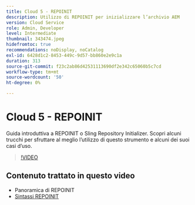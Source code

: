 ```yaml
---
title: Cloud 5 - REPOINIT
description: Utilizzo di REPOINIT per inizializzare l’archivio AEM
version: Cloud Service
role: Admin, Developer
level: Intermediate
thumbnail: 343474.jpeg
hidefromtoc: true
recommendations: noDisplay, noCatalog
exl-id: 6428d1c2-8453-449c-9d57-bb860e2e9c1a
duration: 313
source-git-commit: f23c2ab86d42531113690df2e342c65060b5c7cd
workflow-type: tm+mt
source-wordcount: '50'
ht-degree: 0%

---
```


# Cloud 5 - REPOINIT

Guida introduttiva a REPOINIT o Sling Repository Initializer. Scopri alcuni trucchi per sfruttare al meglio l’utilizzo di questo strumento e alcuni dei suoi casi d’uso.

>[!VIDEO](https://video.tv.adobe.com/v/343474?quality=12&learn=on)

## Contenuto trattato in questo video

+ Panoramica di REPOINIT
+ [Sintassi REPOINIT](https://sling.apache.org/documentation/bundles/repository-initialization.html#appendix-a-repoinit-syntax-parser-test-scenarios-1)
